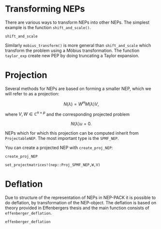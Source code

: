 # Transforming NEPs

There are various ways to transform NEPs into other NEPs.
The simplest example is the function `shift_and_scale()`.


```@docs
shift_and_scale
```

Similarly `mobius_transform()` is more general
than `shift_and_scale` which transform
the problem using a Möbius transformation. The function `taylor_exp`
create new PEP by doing truncating a Taylor expansion.

# Projection

Several methods for NEPs are based on forming
a smaller NEP, which we will refer to as a projection:
```math
N(λ)=W^HM(λ)V,
```
where $V,W\in\mathbb{C}^{n\times p}$ 
and the corresponding projected problem
```math
N(λ)u=0.
```

NEPs which for which this projection can be computed
inherit from `ProjectableNEP`. The most important
type is the `SPMF_NEP`. 

You can create a projected NEP with `create_proj_NEP`:

```@docs
create_proj_NEP
```

```@docs
set_projectmatrices!(nep::Proj_SPMF_NEP,W,V)
```



# Deflation

Due to structure of the representation of NEPs in NEP-PACK
it is possible to do deflation, by transformation of the NEP-object.
The deflation is based on theory provided in Effenbergers thesis
and the main function consists of `effenberger_deflation`.

```@docs
effenberger_deflation
```